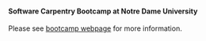 #### Software Carpentry Bootcamp at Notre Dame University

Please see [bootcamp webpage](http://jrherr.github.io/2014-06-26-nd/) for more information.
